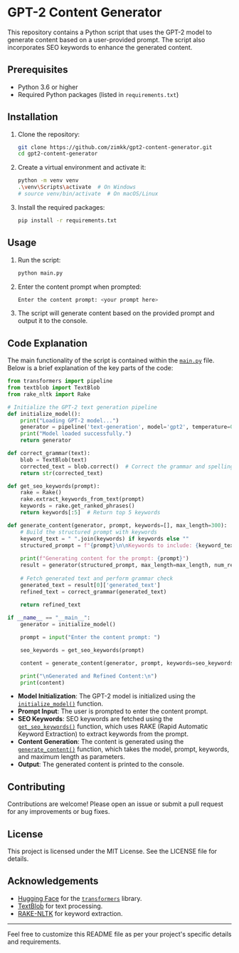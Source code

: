 # GPT-2 Content Generator

This repository contains a Python script that uses the GPT-2 model to generate content based on a user-provided prompt. The script also incorporates SEO keywords to enhance the generated content.

## Prerequisites

- Python 3.6 or higher
- Required Python packages (listed in `requirements.txt`)

## Installation

1. Clone the repository:
    ```sh
    git clone https://github.com/zimkk/gpt2-content-generator.git
    cd gpt2-content-generator
    ```

2. Create a virtual environment and activate it:
    ```sh
    python -m venv venv
    .\venv\Scripts\activate  # On Windows
    # source venv/bin/activate  # On macOS/Linux
    ```

3. Install the required packages:
    ```sh
    pip install -r requirements.txt
    ```

## Usage

1. Run the script:
    ```sh
    python main.py
    ```

2. Enter the content prompt when prompted:
    ```sh
    Enter the content prompt: <your prompt here>
    ```

3. The script will generate content based on the provided prompt and output it to the console.

## Code Explanation

The main functionality of the script is contained within the [`main.py`](command:_github.copilot.openRelativePath?%5B%7B%22scheme%22%3A%22file%22%2C%22authority%22%3A%22%22%2C%22path%22%3A%22%2Fc%3A%2FUsers%2Fviper%2FDocuments%2FWork%2FScripts%2Fmain.py%22%2C%22query%22%3A%22%22%2C%22fragment%22%3A%22%22%7D%2C%2231b9d5e2-6d43-4173-b0e5-68af762e5fdd%22%5D "c:\Users\viper\Documents\Work\Scripts\main.py") file. Below is a brief explanation of the key parts of the code:

```python
from transformers import pipeline
from textblob import TextBlob
from rake_nltk import Rake

# Initialize the GPT-2 text generation pipeline
def initialize_model():
    print("Loading GPT-2 model...")
    generator = pipeline('text-generation', model='gpt2', temperature=0.7, top_p=0.9)
    print("Model loaded successfully.")
    return generator

def correct_grammar(text):
    blob = TextBlob(text)
    corrected_text = blob.correct()  # Correct the grammar and spelling
    return str(corrected_text)

def get_seo_keywords(prompt):
    rake = Rake()
    rake.extract_keywords_from_text(prompt)
    keywords = rake.get_ranked_phrases()
    return keywords[:5]  # Return top 5 keywords

def generate_content(generator, prompt, keywords=[], max_length=300):
    # Build the structured prompt with keywords
    keyword_text = " ".join(keywords) if keywords else ""
    structured_prompt = f"{prompt}\n\nKeywords to include: {keyword_text}\n\n"
    
    print(f"Generating content for the prompt: {prompt}")
    result = generator(structured_prompt, max_length=max_length, num_return_sequences=1)
    
    # Fetch generated text and perform grammar check
    generated_text = result[0]['generated_text']
    refined_text = correct_grammar(generated_text)
    
    return refined_text

if __name__ == "__main__":
    generator = initialize_model()

    prompt = input("Enter the content prompt: ")

    seo_keywords = get_seo_keywords(prompt)

    content = generate_content(generator, prompt, keywords=seo_keywords, max_length=300)

    print("\nGenerated and Refined Content:\n")
    print(content)
```

- **Model Initialization**: The GPT-2 model is initialized using the [`initialize_model()`](command:_github.copilot.openSymbolFromReferences?%5B%22%22%2C%5B%7B%22uri%22%3A%7B%22scheme%22%3A%22file%22%2C%22authority%22%3A%22%22%2C%22path%22%3A%22%2FC%3A%2FUsers%2Fviper%2FDocuments%2FWork%2FScripts%2Fmain.py%22%2C%22query%22%3A%22%22%2C%22fragment%22%3A%22%22%7D%2C%22pos%22%3A%7B%22line%22%3A5%2C%22character%22%3A4%7D%7D%5D%2C%2231b9d5e2-6d43-4173-b0e5-68af762e5fdd%22%5D "Go to definition") function.
- **Prompt Input**: The user is prompted to enter the content prompt.
- **SEO Keywords**: SEO keywords are fetched using the [`get_seo_keywords()`](command:_github.copilot.openSymbolFromReferences?%5B%22%22%2C%5B%7B%22uri%22%3A%7B%22scheme%22%3A%22file%22%2C%22authority%22%3A%22%22%2C%22path%22%3A%22%2FC%3A%2FUsers%2Fviper%2FDocuments%2FWork%2FScripts%2Fmain.py%22%2C%22query%22%3A%22%22%2C%22fragment%22%3A%22%22%7D%2C%22pos%22%3A%7B%22line%22%3A16%2C%22character%22%3A4%7D%7D%5D%2C%2231b9d5e2-6d43-4173-b0e5-68af762e5fdd%22%5D "Go to definition") function, which uses RAKE (Rapid Automatic Keyword Extraction) to extract keywords from the prompt.
- **Content Generation**: The content is generated using the [`generate_content()`](command:_github.copilot.openSymbolFromReferences?%5B%22%22%2C%5B%7B%22uri%22%3A%7B%22scheme%22%3A%22file%22%2C%22authority%22%3A%22%22%2C%22path%22%3A%22%2FC%3A%2FUsers%2Fviper%2FDocuments%2FWork%2FScripts%2Fmain.py%22%2C%22query%22%3A%22%22%2C%22fragment%22%3A%22%22%7D%2C%22pos%22%3A%7B%22line%22%3A22%2C%22character%22%3A4%7D%7D%5D%2C%2231b9d5e2-6d43-4173-b0e5-68af762e5fdd%22%5D "Go to definition") function, which takes the model, prompt, keywords, and maximum length as parameters.
- **Output**: The generated content is printed to the console.

## Contributing

Contributions are welcome! Please open an issue or submit a pull request for any improvements or bug fixes.

## License

This project is licensed under the MIT License. See the LICENSE file for details.

## Acknowledgements

- [Hugging Face](https://huggingface.co/) for the [`transformers`](command:_github.copilot.openSymbolFromReferences?%5B%22%22%2C%5B%7B%22uri%22%3A%7B%22scheme%22%3A%22file%22%2C%22authority%22%3A%22%22%2C%22path%22%3A%22%2FC%3A%2FUsers%2Fviper%2FDocuments%2FWork%2FScripts%2Fmain.py%22%2C%22query%22%3A%22%22%2C%22fragment%22%3A%22%22%7D%2C%22pos%22%3A%7B%22line%22%3A0%2C%22character%22%3A5%7D%7D%5D%2C%2231b9d5e2-6d43-4173-b0e5-68af762e5fdd%22%5D "Go to definition") library.
- [TextBlob](https://textblob.readthedocs.io/en/dev/) for text processing.
- [RAKE-NLTK](https://github.com/csurfer/rake-nltk) for keyword extraction.

---

Feel free to customize this README file as per your project's specific details and requirements.
